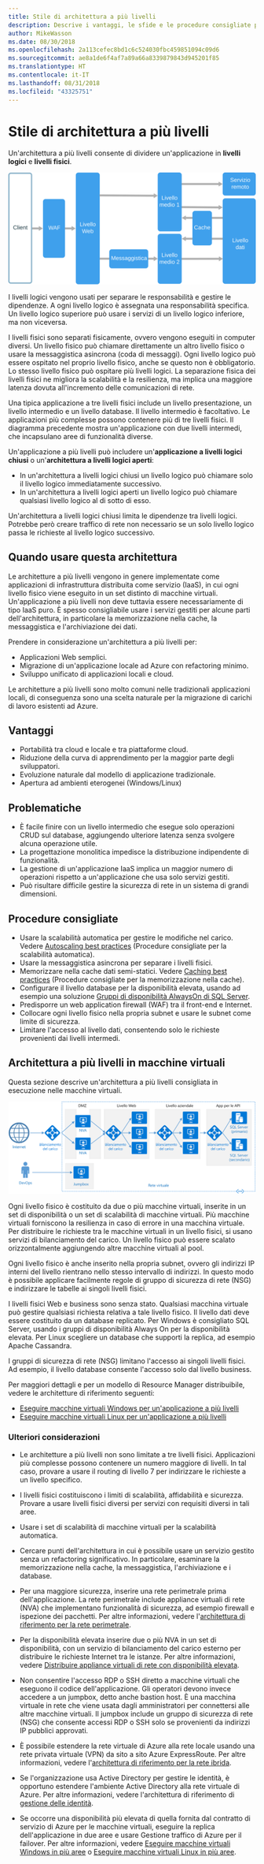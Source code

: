 ```yaml
---
title: Stile di architettura a più livelli
description: Descrive i vantaggi, le sfide e le procedure consigliate per le architetture a più livelli in Azure
author: MikeWasson
ms.date: 08/30/2018
ms.openlocfilehash: 2a113cefec8bd1c6c524030fbc459851094c09d6
ms.sourcegitcommit: ae8a1de6f4af7a89a66a8339879843d945201f85
ms.translationtype: HT
ms.contentlocale: it-IT
ms.lasthandoff: 08/31/2018
ms.locfileid: "43325751"
---
```

# <a name="n-tier-architecture-style"></a>Stile di architettura a più livelli

Un'architettura a più livelli consente di dividere un'applicazione in **livelli logici** e **livelli fisici**. 

![](./images/n-tier-logical.svg)

I livelli logici vengono usati per separare le responsabilità e gestire le dipendenze. A ogni livello logico è assegnata una responsabilità specifica. Un livello logico superiore può usare i servizi di un livello logico inferiore, ma non viceversa. 

I livelli fisici sono separati fisicamente, ovvero vengono eseguiti in computer diversi. Un livello fisico può chiamare direttamente un altro livello fisico o usare la messaggistica asincrona (coda di messaggi). Ogni livello logico può essere ospitato nel proprio livello fisico, anche se questo non è obbligatorio. Lo stesso livello fisico può ospitare più livelli logici. La separazione fisica dei livelli fisici ne migliora la scalabilità e la resilienza, ma implica una maggiore latenza dovuta all'incremento delle comunicazioni di rete. 

Una tipica applicazione a tre livelli fisici include un livello presentazione, un livello intermedio e un livello database. Il livello intermedio è facoltativo. Le applicazioni più complesse possono contenere più di tre livelli fisici. Il diagramma precedente mostra un'applicazione con due livelli intermedi, che incapsulano aree di funzionalità diverse. 

Un'applicazione a più livelli può includere un'**applicazione a livelli logici chiusi** o un'**architettura a livelli logici aperti**:

- In un'architettura a livelli logici chiusi un livello logico può chiamare solo il livello logico immediatamente successivo. 
- In un'architettura a livelli logici aperti un livello logico può chiamare qualsiasi livello logico al di sotto di esso. 

Un'architettura a livelli logici chiusi limita le dipendenze tra livelli logici. Potrebbe però creare traffico di rete non necessario se un solo livello logico passa le richieste al livello logico successivo. 

## <a name="when-to-use-this-architecture"></a>Quando usare questa architettura

Le architetture a più livelli vengono in genere implementate come applicazioni di infrastruttura distribuita come servizio (IaaS), in cui ogni livello fisico viene eseguito in un set distinto di macchine virtuali. Un'applicazione a più livelli non deve tuttavia essere necessariamente di tipo IaaS puro. È spesso consigliabile usare i servizi gestiti per alcune parti dell'architettura, in particolare la memorizzazione nella cache, la messaggistica e l'archiviazione dei dati.

Prendere in considerazione un'architettura a più livelli per:

- Applicazioni Web semplici. 
- Migrazione di un'applicazione locale ad Azure con refactoring minimo.
- Sviluppo unificato di applicazioni locali e cloud.

Le architetture a più livelli sono molto comuni nelle tradizionali applicazioni locali, di conseguenza sono una scelta naturale per la migrazione di carichi di lavoro esistenti ad Azure.

## <a name="benefits"></a>Vantaggi

- Portabilità tra cloud e locale e tra piattaforme cloud.
- Riduzione della curva di apprendimento per la maggior parte degli sviluppatori.
- Evoluzione naturale dal modello di applicazione tradizionale.
- Apertura ad ambienti eterogenei (Windows/Linux)

## <a name="challenges"></a>Problematiche

- È facile finire con un livello intermedio che esegue solo operazioni CRUD sul database, aggiungendo ulteriore latenza senza svolgere alcuna operazione utile. 
- La progettazione monolitica impedisce la distribuzione indipendente di funzionalità.
- La gestione di un'applicazione IaaS implica un maggior numero di operazioni rispetto a un'applicazione che usa solo servizi gestiti. 
- Può risultare difficile gestire la sicurezza di rete in un sistema di grandi dimensioni.

## <a name="best-practices"></a>Procedure consigliate

- Usare la scalabilità automatica per gestire le modifiche nel carico. Vedere [Autoscaling best practices][autoscaling] (Procedure consigliate per la scalabilità automatica).
- Usare la messaggistica asincrona per separare i livelli fisici.
- Memorizzare nella cache dati semi-statici. Vedere [Caching best practices][caching] (Procedure consigliate per la memorizzazione nella cache).
- Configurare il livello database per la disponibilità elevata, usando ad esempio una soluzione [Gruppi di disponibilità AlwaysOn di SQL Server][sql-always-on].
- Predisporre un web application firewall (WAF) tra il front-end e Internet.
- Collocare ogni livello fisico nella propria subnet e usare le subnet come limite di sicurezza. 
- Limitare l'accesso al livello dati, consentendo solo le richieste provenienti dai livelli intermedi.

## <a name="n-tier-architecture-on-virtual-machines"></a>Architettura a più livelli in macchine virtuali

Questa sezione descrive un'architettura a più livelli consigliata in esecuzione nelle macchine virtuali. 

![](./images/n-tier-physical.png)

Ogni livello fisico è costituito da due o più macchine virtuali, inserite in un set di disponibilità o un set di scalabilità di macchine virtuali. Più macchine virtuali forniscono la resilienza in caso di errore in una macchina virtuale. Per distribuire le richieste tra le macchine virtuali in un livello fisici, si usano servizi di bilanciamento del carico. Un livello fisico può essere scalato orizzontalmente aggiungendo altre macchine virtuali al pool. 

Ogni livello fisico è anche inserito nella propria subnet, ovvero gli indirizzi IP interni del livello rientrano nello stesso intervallo di indirizzi. In questo modo è possibile applicare facilmente regole di gruppo di sicurezza di rete (NSG) e indirizzare le tabelle ai singoli livelli fisici.

I livelli fisici Web e business sono senza stato. Qualsiasi macchina virtuale può gestire qualsiasi richiesta relativa a tale livello fisico. Il livello dati deve essere costituito da un database replicato. Per Windows è consigliato SQL Server, usando i gruppi di disponibilità Always On per la disponibilità elevata. Per Linux scegliere un database che supporti la replica, ad esempio Apache Cassandra. 

I gruppi di sicurezza di rete (NSG) limitano l'accesso ai singoli livelli fisici. Ad esempio, il livello database consente l'accesso solo dal livello business.

Per maggiori dettagli e per un modello di Resource Manager distribuibile, vedere le architetture di riferimento seguenti:

- [Eseguire macchine virtuali Windows per un'applicazione a più livelli][n-tier-windows]
- [Eseguire macchine virtuali Linux per un'applicazione a più livelli][n-tier-linux]

### <a name="additional-considerations"></a>Ulteriori considerazioni

- Le architetture a più livelli non sono limitate a tre livelli fisici. Applicazioni più complesse possono contenere un numero maggiore di livelli. In tal caso, provare a usare il routing di livello 7 per indirizzare le richieste a un livello specifico.

- I livelli fisici costituiscono i limiti di scalabilità, affidabilità e sicurezza. Provare a usare livelli fisici diversi per servizi con requisiti diversi in tali aree.

- Usare i set di scalabilità di macchine virtuali per la scalabilità automatica.

- Cercare punti dell'architettura in cui è possibile usare un servizio gestito senza un refactoring significativo. In particolare, esaminare la memorizzazione nella cache, la messaggistica, l'archiviazione e i database. 

- Per una maggiore sicurezza, inserire una rete perimetrale prima dell'applicazione. La rete perimetrale include appliance virtuali di rete (NVA) che implementano funzionalità di sicurezza, ad esempio firewall e ispezione dei pacchetti. Per altre informazioni, vedere l'[architettura di riferimento per la rete perimetrale][dmz].

- Per la disponibilità elevata inserire due o più NVA in un set di disponibilità, con un servizio di bilanciamento del carico esterno per distribuire le richieste Internet tra le istanze. Per altre informazioni, vedere [Distribuire appliance virtuali di rete con disponibilità elevata][ha-nva].

- Non consentire l'accesso RDP o SSH diretto a macchine virtuali che eseguono il codice dell'applicazione. Gli operatori devono invece accedere a un jumpbox, detto anche bastion host. È una macchina virtuale in rete che viene usata dagli amministratori per connettersi alle altre macchine virtuali. Il jumpbox include un gruppo di sicurezza di rete (NSG) che consente accessi RDP o SSH solo se provenienti da indirizzi IP pubblici approvati.

- È possibile estendere la rete virtuale di Azure alla rete locale usando una rete privata virtuale (VPN) da sito a sito Azure ExpressRoute. Per altre informazioni, vedere l'[architettura di riferimento per la rete ibrida][hybrid-network].

- Se l'organizzazione usa Active Directory per gestire le identità, è opportuno estendere l'ambiente Active Directory alla rete virtuale di Azure. Per altre informazioni, vedere l'architettura di riferimento di [gestione delle identità][identity].

- Se occorre una disponibilità più elevata di quella fornita dal contratto di servizio di Azure per le macchine virtuali, eseguire la replica dell'applicazione in due aree e usare Gestione traffico di Azure per il failover. Per altre informazioni, vedere [Eseguire macchine virtuali Windows in più aree][multiregion-windows] o [Eseguire macchine virtuali Linux in più aree][multiregion-linux].

[autoscaling]: ../../best-practices/auto-scaling.md
[caching]: ../../best-practices/caching.md
[dmz]: ../../reference-architectures/dmz/index.md
[ha-nva]: ../../reference-architectures/dmz/nva-ha.md
[hybrid-network]: ../../reference-architectures/hybrid-networking/index.md
[identity]: ../../reference-architectures/identity/index.md
[multiregion-linux]: ../../reference-architectures/virtual-machines-linux/multi-region-application.md
[multiregion-windows]: ../../reference-architectures/virtual-machines-windows/multi-region-application.md
[n-tier-linux]: ../../reference-architectures/virtual-machines-linux/n-tier.md
[n-tier-windows]: ../../reference-architectures/virtual-machines-windows/n-tier.md
[sql-always-on]: /sql/database-engine/availability-groups/windows/always-on-availability-groups-sql-server